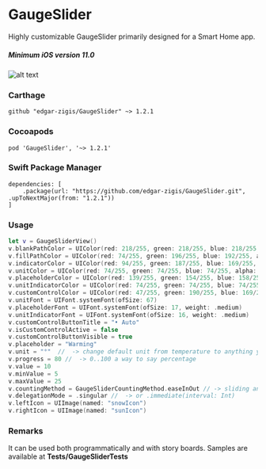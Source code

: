 # GaugeSlider

Highly customizable GaugeSlider primarily designed for a Smart Home app.
##### Minimum iOS version 11.0

![alt text](https://github.com/edgar-zigis/GaugeSlider/blob/master/sample.gif?raw=true)

### Carthage

```
github "edgar-zigis/GaugeSlider" ~> 1.2.1
```
### Cocoapods

```
pod 'GaugeSlider', '~> 1.2.1'
```
### Swift Package Manager

```
dependencies: [
    .package(url: "https://github.com/edgar-zigis/GaugeSlider.git", .upToNextMajor(from: "1.2.1"))
]
```
### Usage
``` swift
let v = GaugeSliderView()
v.blankPathColor = UIColor(red: 218/255, green: 218/255, blue: 218/255, alpha: 1) //  -> inactive track color
v.fillPathColor = UIColor(red: 74/255, green: 196/255, blue: 192/255, alpha: 1) //  -> filled track color
v.indicatorColor = UIColor(red: 94/255, green: 187/255, blue: 169/255, alpha: 1)
v.unitColor = UIColor(red: 74/255, green: 74/255, blue: 74/255, alpha: 1)
v.placeholderColor = UIColor(red: 139/255, green: 154/255, blue: 158/255, alpha: 1)
v.unitIndicatorColor = UIColor(red: 74/255, green: 74/255, blue: 74/255, alpha: 0.2)
v.customControlColor = UIColor(red: 47/255, green: 190/255, blue: 169/255, alpha: 1)
v.unitFont = UIFont.systemFont(ofSize: 67)
v.placeholderFont = UIFont.systemFont(ofSize: 17, weight: .medium)
v.unitIndicatorFont = UIFont.systemFont(ofSize: 16, weight: .medium)
v.customControlButtonTitle = "• Auto"
v.isCustomControlActive = false
v.customControlButtonVisible = true
v.placeholder = "Warming"
v.unit = "°"  //  -> change default unit from temperature to anything you like
v.progress = 80 //  -> 0..100 a way to say percentage
v.value = 10
v.minValue = 5
v.maxValue = 25
v.countingMethod = GaugeSliderCountingMethod.easeInOut // -> sliding animation style
v.delegationMode = .singular //  -> or .immediate(interval: Int)
v.leftIcon = UIImage(named: "snowIcon")
v.rightIcon = UIImage(named: "sunIcon")
```
### Remarks
It can be used both programmatically and with story boards. Samples are available at **Tests/GaugeSliderTests**

